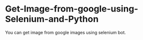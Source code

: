 # Get-Image-from-google-using-Selenium-and-Python
You can get image from google images using selenium bot.
